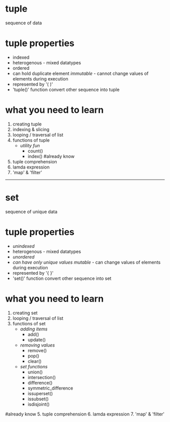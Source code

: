 # tuple
sequence of data
# tuple properties
- indexed
- heterogenous - mixed datatypes
- ordered
- can hold duplicate element
*immutable* - cannot change values of elements during execution
- represented by '( )'
- 'tuple()' function convert other sequence into tuple

# what you need to learn
1. creating tuple
2. indexing & slicing
3. looping / traversal of list
4. functions of tuple
    - *utility fun*
        - count()
        - index()
#already know
5. tuple comprehension
6. lamda expression
7. 'map' & 'filter'

--------
# set
sequence of unique data
# tuple properties
- *unindexed*
- heterogenous - mixed datatypes
- *unordered*
- *can have only unique values*
*mutable* - can change values of elements during execution
- represented by '{ }'
- 'set()' function convert other sequence into set

# what you need to learn
1. creating set
2. looping / traversal of list
3. functions of set
    - *adding items*
        - add()
        - update()
    - *removing values*
        - remove()
        - pop()
        - clear()
    - *set functions*
        - union()
        - intersection()
        - difference()
        - symmetric_difference
        - issuperset()
        - issubset()
        - isdisjoint()



#already know
5. tuple comprehension
6. lamda expression
7. 'map' & 'filter'